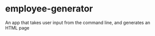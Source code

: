 # employee-generator
An app that takes user input from the command line, and generates an HTML page 
